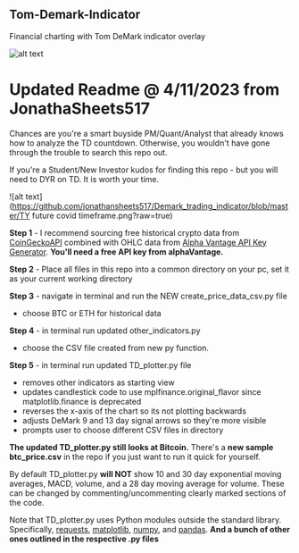 

## Tom-Demark-Indicator
Financial charting with Tom DeMark indicator overlay

![alt text](https://github.com/jonathansheets517/Demark_trading_indicator/blob/master/BTCDaily_Demark_4_9_23.png?raw=true)

# Updated Readme @ 4/11/2023 from JonathaSheets517
Chances are you're a smart buyside PM/Quant/Analyst that already knows how to analyze the TD countdown. Otherwise, you wouldn't have gone through the trouble to search this repo out. 

If you're a Student/New Investor kudos for finding this repo - but you will need to DYR on TD. It is worth your time.

![alt text](https://github.com/jonathansheets517/Demark_trading_indicator/blob/master/TY future covid timeframe.png?raw=true)

**Step 1** - I recommend sourcing free historical crypto data from [CoinGeckoAPI](https://www.coingecko.com/en/api/documentation) combined with OHLC data from [Alpha Vantage API Key Generator](https://www.alphavantage.co/support/#api-key). **You'll need a free API key from alphaVantage.**

**Step 2** - Place all files in this repo into a common directory on your pc, set it as your current working directory

**Step 3** - navigate in terminal and run the NEW create_price_data_csv.py file
* choose BTC or ETH for historical data

**Step 4** - in terminal run updated other_indicators.py 
* choose the CSV file created from new py function.

**Step 5** - in terminal run updated TD_plotter.py file
* removes other indicators as starting view
* updates candlestick code to use mplfinance.original_flavor since matplotlib.finance is deprecated
* reverses the x-axis of the chart so its not plotting backwards  
* adjusts DeMark 9 and 13 day signal arrows so they're more visible
* prompts user to choose different CSV files in directory    


**The updated TD_plotter.py still looks at Bitcoin.** There's a **new sample btc_price.csv** in the repo if you just want to run it quick for yourself.

By default TD_plotter.py **will NOT** show 10 and 30 day exponential moving averages, MACD,
volume, and a 28 day moving average for volume. These can be changed by commenting/uncommenting
clearly marked sections of the code.

Note that TD_plotter.py uses Python modules outside the standard library. Specifically,
[requests](http://docs.python-requests.org/en/master/), [matplotlib](https://matplotlib.org/), [numpy](https://www.numpy.org/), and [pandas](https://pandas.pydata.org/). **And a bunch of other ones outlined in the respective .py files**


